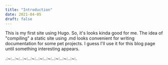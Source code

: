 ```yaml
---
title: "Introduction"
date: 2021-04-05
draft: false
---
```


This is my first site using Hugo. So, it's looks kinda good for me. The idea of "compiling" a static site using .md looks convenient for writing documentation for some pet projects. I guess I'll use it for this blog page until something interesting appears.

.:*~*:._.:*~*:._.:*~*:._.:*~*:._.:*~*:._.:*~*:._.:*~*:._.:*~*:._.:*~*:.
